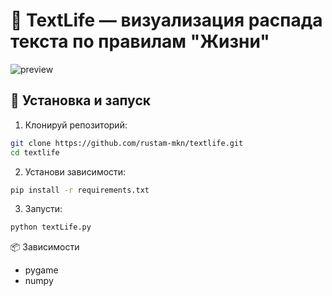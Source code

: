 # 🧬 TextLife — визуализация распада текста по правилам "Жизни"

![preview](./preview.gif)

## 🚀 Установка и запуск

1. Клонируй репозиторий:

```bash
git clone https://github.com/rustam-mkn/textlife.git
cd textlife
```
2. Установи зависимости:

```bash
pip install -r requirements.txt
```
3. Запусти:

```bash
python textLife.py
```

📦 Зависимости
- pygame
- numpy
